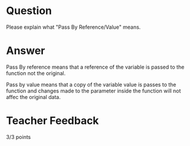 # Question
Please explain what "Pass By Reference/Value" means.

# Answer
Pass By reference means that a reference of the variable is passed to the function not the original.

Pass by value means that a copy of the variable value is passes to the function and changes made to the parameter inside the function will not affec the original data.

# Teacher Feedback

3/3 points